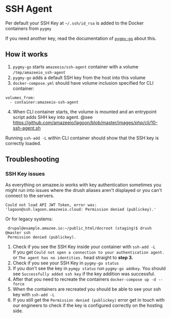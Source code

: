 # SSH Agent

Per default your SSH Key at `~/.ssh/id_rsa` is added to the Docker containers from `pygmy`

If you need another key, read the documentation of [`pygmy-go`](linux_pygmy.md) about this.

## How it works
1. `pygmy-go` starts `amazeeio/ssh-agent` container with a volume `/tmp/amazeeio_ssh-agent`
2. `pygmy-go` adds a default SSH key from the host into this volume
3. `docker-compose.yml` should have volume inclusion specified for CLI container:
  ```
  volumes_from:
    - container:amazeeio-ssh-agent
  ```
4. When CLI container starts, the volume is mounted and an entrypoint script adds SHH key into agent.
  @see https://github.com/amazeeio/lagoon/blob/master/images/php/cli/10-ssh-agent.sh

Running `ssh-add -L` within CLI container should show that the SSH key is correctly loaded.

## Troubleshooting
### SSH Key issues

As everything on amazee.io works with key authentication sometimes you might run into issues where the drush aliases aren't displayed or you can't connect to the servers.

    Could not load API JWT Token, error was: 'lagoon@ssh.lagoon.amazeeio.cloud: Permission denied (publickey).'

Or for legacy systems:

     drupal@example.amazee.io:~/public_html/docroot (staging)$ drush @master ssh
     Permission denied (publickey).

1. Check if you see the SSH Key inside your container with `ssh-add -L` <br>
   If you get `Could not open a connection to your authentication agent.` or `The agent has no identities.` head straight to **step 3.**
2. Check if you see your SSH Key in `pygmy-go status`
3. If you don't see the key in `pymgy status` run `pygmy-go addkey`. You should see `Successfully added ssh key` if the key addition was successful.
4. After that you need to recreate the containers `docker-compose up -d --force`
5. When the containers are recreated you should be able to see your ssh key with `ssh-add -L`
6. If you still get the `Permission denied (publickey)` error get in touch with our engineers to check if the key is configured correctly on the hosting side.
